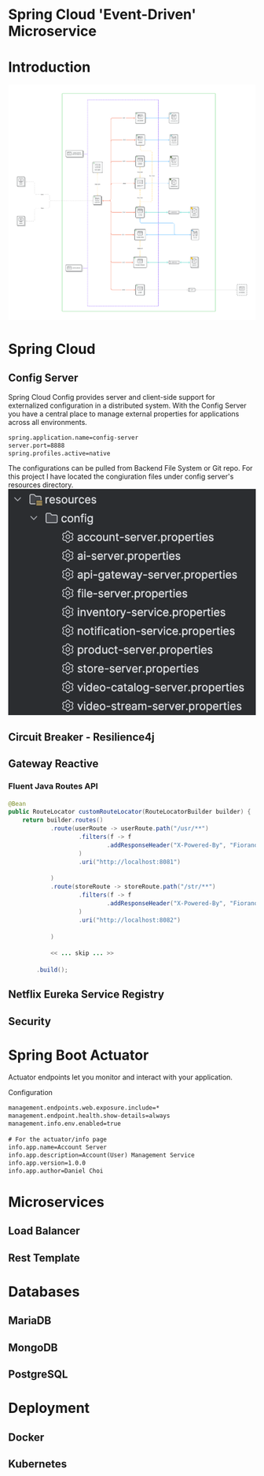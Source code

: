 # Spring Cloud 'Event-Driven' Microservice

# Introduction
![image](./readme/image/architecture-diagram.png)



# Spring Cloud

## Config Server
Spring Cloud Config provides server and client-side support for externalized configuration in a distributed system. With the Config Server you have a central place to manage external properties for applications across all environments.

```properties
spring.application.name=config-server
server.port=8888
spring.profiles.active=native
```
The configurations can be pulled from Backend File System or Git repo. For this project I have located the congiuration files under config server's resources directory.
![image](./readme/image/config-file-list.png)


## Circuit Breaker - Resilience4j




## Gateway Reactive
### Fluent Java Routes API
```java
@Bean
public RouteLocator customRouteLocator(RouteLocatorBuilder builder) {
    return builder.routes()
            .route(userRoute -> userRoute.path("/usr/**")
                    .filters(f -> f
                            .addResponseHeader("X-Powered-By", "Fiorano Gateway Service")
                    )
                    .uri("http://localhost:8081")
    
            )
            .route(storeRoute -> storeRoute.path("/str/**")
                    .filters(f -> f
                            .addResponseHeader("X-Powered-By", "Fiorano Gateway Service")
                    )
                    .uri("http://localhost:8082")
    
            )
            
            << ... skip ... >>
            
        .build();

```

## Netflix Eureka Service Registry

## Security

# Spring Boot Actuator
Actuator endpoints let you monitor and interact with your application.

Configuration
```properties
management.endpoints.web.exposure.include=*
management.endpoint.health.show-details=always
management.info.env.enabled=true

# For the actuator/info page
info.app.name=Account Server
info.app.description=Account(User) Management Service
info.app.version=1.0.0
info.app.author=Daniel Choi
```

# Microservices
## Load Balancer
## Rest Template

# Databases
## MariaDB

## MongoDB


## PostgreSQL



# Deployment
## Docker



## Kubernetes




